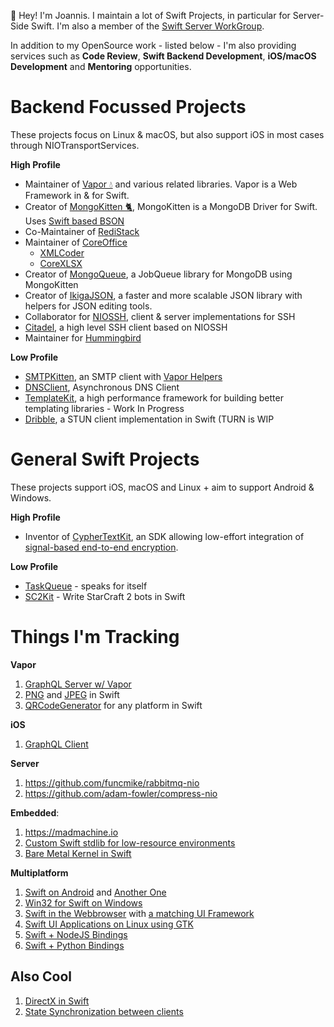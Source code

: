 👋 Hey! I'm Joannis. I maintain a lot of Swift Projects, in particular for Server-Side Swift. I'm also a member of the [Swift Server WorkGroup](https://swift.org/sswg).

In addition to my OpenSource work - listed below - I'm also providing services such as **Code Review**, **Swift Backend Development**, **iOS/macOS Development** and **Mentoring** opportunities.

# Backend Focussed Projects

These projects focus on Linux & macOS, but also support iOS in most cases through NIOTransportServices.

**High Profile**
- Maintainer of [Vapor 💧](https://github.com/vapor/vapor) and various related libraries. Vapor is a Web Framework in & for Swift.
- Creator of [MongoKitten 🐈](https://github.com/orlandos-nl/MongoKitten), MongoKitten is a MongoDB Driver for Swift. Uses [Swift based BSON](https://github.com/orlandos-nl/bson)
- Co-Maintainer of [RediStack](https://github.com/swift-server/RediStack)
- Maintainer of [CoreOffice](https://github.com/CoreOffice)
  - [XMLCoder](https://github.com/CoreOffice/XMLCoder)
  - [CoreXLSX](https://github.com/CoreOffice/CoreXLSX)
- Creator of [MongoQueue](https://github.com/orlandos-nl/MongoQueue), a JobQueue library for MongoDB using MongoKitten
- Creator of [IkigaJSON](https://github.com/orlandos-nl/IkigaJSON), a faster and more scalable JSON library with helpers for JSON editing tools.
- Collaborator for [NIOSSH](https://github.com/apple/swift-nio-ssh), client & server implementations for SSH
- [Citadel](https://github.com/orlandos-nl/Citadel), a high level SSH client based on NIOSSH
- Maintainer for [Hummingbird](https://github.com/hummingbird-project)

**Low Profile**
- [SMTPKitten](https://github.com/Joannis/SMTPKitten), an SMTP client with [Vapor Helpers](https://github.com/Joannis/VaporSMTPKit)
- [DNSClient](https://github.com/orlandos-nl/DNSClient), Asynchronous DNS Client
- [TemplateKit](https://github.com/orlandos-nl/TemplateKit), a high performance framework for building better templating libraries - Work In Progress
- [Dribble](https://github.com/orlandos-nl/Dribble), a STUN client implementation in Swift (TURN is WIP

# General Swift Projects

These projects support iOS, macOS and Linux + aim to support Android & Windows.

**High Profile**
- Inventor of [CypherTextKit](https://github.com/orlandos-nl/CypherTextKit), an SDK allowing low-effort integration of [signal-based end-to-end encryption](https://www.signal.org/docs/specifications/doubleratchet/).

**Low Profile**
- [TaskQueue](https://github.com/Joannis/TaskQueue) - speaks for itself
- [SC2Kit](https://github.com/Joannis/SC2Kit) - Write StarCraft 2 bots in Swift

# Things I'm Tracking

**Vapor**
1. [GraphQL Server w/ Vapor](https://github.com/nerdsupremacist/GraphZahl)
2. [PNG](https://github.com/kelvin13/png) and [JPEG](https://github.com/kelvin13/jpeg) in Swift
3. [QRCodeGenerator](https://github.com/BlockchainCommons/QRCodeGenerator) for any platform in Swift

**iOS**
1. [GraphQL Client](https://github.com/nerdsupremacist/Graphaello)

**Server**
1. https://github.com/funcmike/rabbitmq-nio
2. https://github.com/adam-fowler/compress-nio

**Embedded**:
1. https://madmachine.io
2. [Custom Swift stdlib for low-resource environments](https://github.com/compnerd/uswift)
3. [Bare Metal Kernel in Swift](https://si.org/projects/project1/)

**Multiplatform**
1. [Swift on Android](https://github.com/vgorloff/swift-everywhere-toolchain) and [Another One](https://github.com/readdle/swift-android-toolchain)
2. [Win32 for Swift on Windows](https://github.com/compnerd/swift-win32)
3. [Swift in the Webbrowser](https://swiftwasm.org) with [a matching UI Framework](https://github.com/TokamakUI/Tokamak)
4. [Swift UI Applications on Linux using GTK](https://github.com/rhx/SwiftGtk)
5. [Swift + NodeJS Bindings](https://github.com/LinusU/swift-napi-bindings)
6. [Swift + Python Bindings](https://github.com/pvieito/PythonKit)

## Also Cool

1. [DirectX in Swift](https://github.com/compnerd/DXSample)
2. [State Synchronization between clients](https://github.com/nerdsupremacist/Sync)
